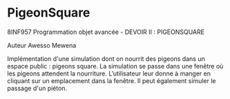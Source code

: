 # PigeonSquare

8INF957 Programmation objet avancée - DEVOIR II : PIGEONSQUARE

Auteur Awesso Mewena

Implémentation d'une simulation dont on nourrit des pigeons dans un espace public : pigeons square. La simulation se passe dans une fenêtre où les pigeons attendent la nourriture. 
L’utilisateur leur donne à manger en cliquant sur un emplacement dans la fenêtre. Il peut également simuler le passage d'un piéton.
